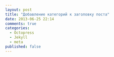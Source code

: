 ```yaml
---
layout: post
title: "Добавление категорий к заголовку поста"
date: 2013-06-25 22:14
comments: true
categories:
  - Octopress
  - Jekyll
  - meta
published: false
---
```

